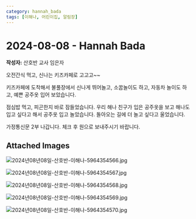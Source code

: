 ```yaml
---
category: hannah_bada
tags: [이해나, 어린이집, 알림장]
---
```


# 2024-08-08 - Hannah Bada

**작성자:** 산호반 교사 임은자  

오전간식 먹고,  신나는 키즈카페로 고고고~~

키즈카페에 도착해서  불풀장에서 신나게 뛰어놀고, 소꿉놀이도 하고, 자동차 놀이도 하고, 예쁜 공주옷 입어 보았습니다. 

점심밥  먹고, 피곤한지 바로 잠들었습니다. 우리 해나 친구가 입은 공주옷을 보고 해나도 입고 싶다고 해서 공주옷 입고 놀았습니다. 돌아오는 길에 더 놀고 싶다고 울었습니다.

가정통신문 2부 나갑니다. 체크 후 원으로 보내주시기 바랍니다.

## Attached Images
![2024년08년08일-산호반-이해나-5964354566.jpg](https://feghi.github.io/assets/img/bada_photo/2024년08년08일-산호반-이해나-5964354566.jpg)

![2024년08년08일-산호반-이해나-5964354567.jpg](https://feghi.github.io/assets/img/bada_photo/2024년08년08일-산호반-이해나-5964354567.jpg)

![2024년08년08일-산호반-이해나-5964354568.jpg](https://feghi.github.io/assets/img/bada_photo/2024년08년08일-산호반-이해나-5964354568.jpg)

![2024년08년08일-산호반-이해나-5964354569.jpg](https://feghi.github.io/assets/img/bada_photo/2024년08년08일-산호반-이해나-5964354569.jpg)

![2024년08년08일-산호반-이해나-5964354570.jpg](https://feghi.github.io/assets/img/bada_photo/2024년08년08일-산호반-이해나-5964354570.jpg)

